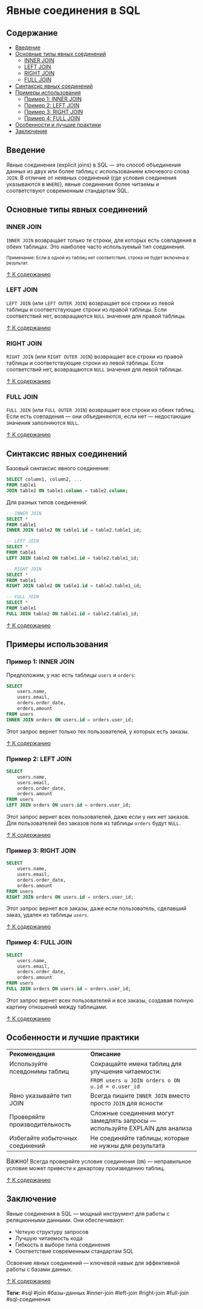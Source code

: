 
# Явные соединения в SQL

## Содержание
- [Введение](#введение)
- [Основные типы явных соединений](#основные-тип-явных-соединений)
  - [INNER JOIN](#inner-join)
  - [LEFT JOIN](#left-join)
  - [RIGHT JOIN](#right-join)
  - [FULL JOIN](#full-join)
- [Синтаксис явных соединений](#синтаксис-явных-соединений)
- [Примеры использования](#примеры-использования)
  - [Пример 1: INNER JOIN](#пример-1-inner-join)
  - [Пример 2: LEFT JOIN](#пример-2-left-join)
  - [Пример 3: RIGHT JOIN](#пример-3-right-join)
  - [Пример 4: FULL JOIN](#пример-4-full-join)
- [Особенности и лучшие практики](#особенности-и-лучшие-практики)
- [Заключение](#заключение)

<span id="введение"></span>
## Введение

Явные соединения (explicit joins) в SQL — это способ объединения данных из двух или более таблиц с использованием ключевого слова `JOIN`. В отличие от неявных соединений (где условия соединения указываются в `WHERE`), явные соединения более читаемы и соответствуют современным стандартам SQL.

<span id="основные-типы-явных-соединений"></span>
## Основные типы явных соединений

<span id="inner-join"></span>
### INNER JOIN

`INNER JOIN` возвращает только те строки, для которых есть совпадения в обеих таблицах. Это наиболее часто используемый тип соединения.

<small>Примечание: Если в одной из таблиц нет соответствия, строка не будет включена в результат.</small>

[↑ К содержанию](#содержание)

<span id="left-join"></span>
### LEFT JOIN

`LEFT JOIN` (или `LEFT OUTER JOIN`) возвращает все строки из левой таблицы и соответствующие строки из правой таблицы. Если соответствий нет, возвращаются `NULL` значения для правой таблицы.

[↑ К содержанию](#содержание)

<span id="right-join"></span>
### RIGHT JOIN

`RIGHT JOIN` (или `RIGHT OUTER JOIN`) возвращает все строки из правой таблицы и соответствующие строки из левой таблицы. Если соответствий нет, возвращаются `NULL` значения для левой таблицы.

[↑ К содержанию](#содержание)

<span id="full-join"></span>
### FULL JOIN

`FULL JOIN` (или `FULL OUTER JOIN`) возвращает все строки из обеих таблиц. Если есть совпадения — они объединяются, если нет — недостающие значения заполняются `NULL`.

[↑ К содержанию](#содержание)

<span id="синтаксис-явных-соединений"></span>
## Синтаксис явных соединений

Базовый синтаксис явного соединения:

```sql
SELECT column1, column2, ...
FROM table1
JOIN table2 ON table1.column = table2.column;
```

Для разных типов соединений:

```sql
-- INNER JOIN
SELECT *
FROM table1
INNER JOIN table2 ON table1.id = table2.table1_id;

-- LEFT JOIN
SELECT *
FROM table1
LEFT JOIN table2 ON table1.id = table2.table1_id;

-- RIGHT JOIN
SELECT *
FROM table1
RIGHT JOIN table2 ON table1.id = table2.table1_id;

-- FULL JOIN
SELECT *
FROM table1
FULL JOIN table2 ON table1.id = table2.table1_id;
```

[↑ К содержанию](#содержание)

<span id="примеры-использования"></span>
## Примеры использования

<span id="пример-1-inner-join"></span>
### Пример 1: INNER JOIN

Предположим, у нас есть таблицы `users` и `orders`:

```sql
SELECT 
    users.name,
    users.email,
    orders.order_date,
    orders.amount
FROM users
INNER JOIN orders ON users.id = orders.user_id;
```

Этот запрос вернет только тех пользователей, у которых есть заказы.

[↑ К содержанию](#содержание)

<span id="пример-2-left-join"></span>
### Пример 2: LEFT JOIN

```sql
SELECT 
    users.name,
    users.email,
    orders.order_date,
    orders.amount
FROM users
LEFT JOIN orders ON users.id = orders.user_id;
```

Этот запрос вернет всех пользователей, даже если у них нет заказов. Для пользователей без заказов поля из таблицы `orders` будут `NULL`.

[↑ К содержанию](#содержание)

<span id="пример-3-right-join"></span>
### Пример 3: RIGHT JOIN

```sql
SELECT 
    users.name,
    users.email,
    orders.order_date,
    orders.amount
FROM users
RIGHT JOIN orders ON users.id = orders.user_id;
```

Этот запрос вернет все заказы, даже если пользователь, сделавший заказ, удален из таблицы `users`.

[↑ К содержанию](#содержание)

<span id="пример-4-full-join"></span>
### Пример 4: FULL JOIN

```sql
SELECT 
    users.name,
    users.email,
    orders.order_date,
    orders.amount
FROM users
FULL JOIN orders ON users.id = orders.user_id;
```

Этот запрос вернет всех пользователей и все заказы, создавая полную картину отношений между таблицами.

[↑ К содержанию](#содержание)

<span id="особенности-и-лучшие-практики"></span>
## Особенности и лучшие практики

<table>
<tr>
<td><strong>Рекомендация</strong></td>
<td><strong>Описание</strong></td>
</tr>
<tr>
<td>Используйте псевдонимы таблиц</td>
<td>Сокращайте имена таблиц для улучшения читаемости:</td>
</tr>
<tr>
<td></td>
<td><code>FROM users u JOIN orders o ON u.id = o.user_id</code></td>
</tr>
<tr>
<td>Явно указывайте тип JOIN</td>
<td>Всегда пишите <code>INNER JOIN</code> вместо просто <code>JOIN</code> для ясности</td>
</tr>
<tr>
<td>Проверяйте производительность</td>
<td>Сложные соединения могут замедлять запросы — используйте EXPLAIN для анализа</td>
</tr>
<tr>
<td>Избегайте избыточных соединений</td>
<td>Не соединяйте таблицы, которые не нужны для результата</td>
</tr>
</table>

<big>Важно!</big> Всегда проверяйте условие соединения (`ON`) — неправильное условие может привести к декартову произведению таблиц.

[↑ К содержанию](#содержание)

<span id="заключение"></span>
## Заключение

Явные соединения в SQL — мощный инструмент для работы с реляционными данными. Они обеспечивают:
- Четкую структуру запросов
- Лучшую читаемость кода
- Гибкость в выборе типа соединения
- Соответствие современным стандартам SQL

Освоение явных соединений — ключевой навык для эффективной работы с базами данных.

[↑ К содержанию](#содержание)

**Теги:** #sql #join #базы-данных #inner-join #left-join #right-join #full-join #sql-соединения
```